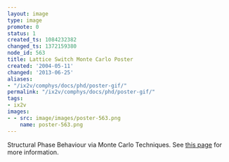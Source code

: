 ```yaml
---
layout: image
type: image
promote: 0
status: 1
created_ts: 1084232382
changed_ts: 1372159380
node_id: 563
title: Lattice Switch Monte Carlo Poster
created: '2004-05-11'
changed: '2013-06-25'
aliases:
- "/ix2v/comphys/docs/phd/poster-gif/"
permalink: "/ix2v/comphys/docs/phd/poster-gif/"
tags:
- ix2v
images:
- - src: image/images/poster-563.png
    name: poster-563.png
---
```

Structural Phase Behaviour via Monte Carlo Techniques.<!--break-->
See [this page](http://anjackson.net/ix2v/comphys/docs/phd/poster) for more information.
